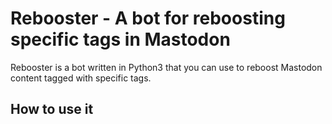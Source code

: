 Rebooster - A bot for reboosting specific tags in Mastodon
==========================================================

Rebooster is a bot written in Python3 that you can use to reboost Mastodon content tagged with specific tags. 

How to use it
-------------

